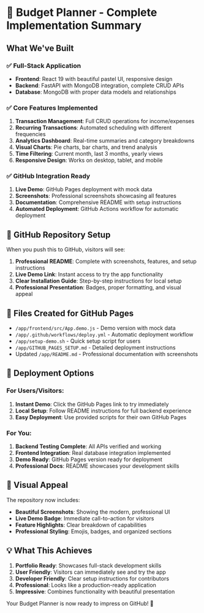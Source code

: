# 🎉 Budget Planner - Complete Implementation Summary

## What We've Built

### ✅ **Full-Stack Application**
- **Frontend**: React 19 with beautiful pastel UI, responsive design
- **Backend**: FastAPI with MongoDB integration, complete CRUD APIs
- **Database**: MongoDB with proper data models and relationships

### ✅ **Core Features Implemented**
1. **Transaction Management**: Full CRUD operations for income/expenses
2. **Recurring Transactions**: Automated scheduling with different frequencies
3. **Analytics Dashboard**: Real-time summaries and category breakdowns
4. **Visual Charts**: Pie charts, bar charts, and trend analysis
5. **Time Filtering**: Current month, last 3 months, yearly views
6. **Responsive Design**: Works on desktop, tablet, and mobile

### ✅ **GitHub Integration Ready**
1. **Live Demo**: GitHub Pages deployment with mock data
2. **Screenshots**: Professional screenshots showcasing all features
3. **Documentation**: Comprehensive README with setup instructions
4. **Automated Deployment**: GitHub Actions workflow for automatic deployment

## 🎯 **GitHub Repository Setup**

When you push this to GitHub, visitors will see:

1. **Professional README**: Complete with screenshots, features, and setup instructions
2. **Live Demo Link**: Instant access to try the app functionality
3. **Clear Installation Guide**: Step-by-step instructions for local setup
4. **Professional Presentation**: Badges, proper formatting, and visual appeal

## 📁 **Files Created for GitHub Pages**

- `/app/frontend/src/App.demo.js` - Demo version with mock data
- `/app/.github/workflows/deploy.yml` - Automatic deployment workflow  
- `/app/setup-demo.sh` - Quick setup script for users
- `/app/GITHUB_PAGES_SETUP.md` - Detailed deployment instructions
- Updated `/app/README.md` - Professional documentation with screenshots

## 🚀 **Deployment Options**

### For Users/Visitors:
1. **Instant Demo**: Click the GitHub Pages link to try immediately
2. **Local Setup**: Follow README instructions for full backend experience
3. **Easy Deployment**: Use provided scripts for their own GitHub Pages

### For You:
1. **Backend Testing Complete**: All APIs verified and working
2. **Frontend Integration**: Real database integration implemented
3. **Demo Ready**: GitHub Pages version ready for deployment
4. **Professional Docs**: README showcases your development skills

## 🎨 **Visual Appeal**

The repository now includes:
- **Beautiful Screenshots**: Showing the modern, professional UI
- **Live Demo Badge**: Immediate call-to-action for visitors
- **Feature Highlights**: Clear breakdown of capabilities
- **Professional Styling**: Emojis, badges, and organized sections

## 💡 **What This Achieves**

1. **Portfolio Ready**: Showcases full-stack development skills
2. **User Friendly**: Visitors can immediately see and try the app
3. **Developer Friendly**: Clear setup instructions for contributors
4. **Professional**: Looks like a production-ready application
5. **Impressive**: Combines functionality with beautiful presentation

Your Budget Planner is now ready to impress on GitHub! 🌟